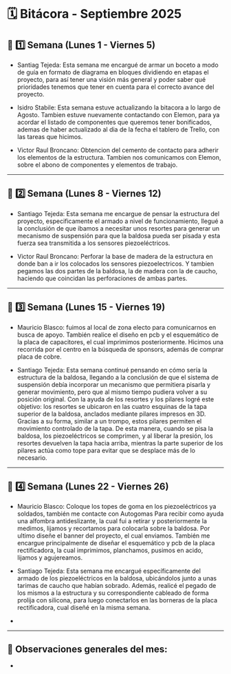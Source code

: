 # 🗓️ Bitácora - Septiembre 2025

## 📅 1️⃣ Semana (Lunes 1 - Viernes 5)


-  Santiag Tejeda: Esta semana me encargué de armar un boceto a modo de guía en formato de diagrama en bloques dividiendo en etapas el proyecto, para así tener una visión más general y poder saber qué prioridades tenemos que tener en cuenta para el correcto avance del proyecto.
  
-  Isidro Stabile: Esta semana estuve actualizando la bitacora a lo largo de Agosto. Tambien estuve nuevamente contactando con Elemon, para ya acordar el listado de componentes que queremos tener bonificados, ademas de haber actualizado al dia de la fecha el tablero de Trello, con las tareas que hicimos.

-  Victor Raul Broncano: Obtencion del cemento de contacto para adherir los elementos de la estructura. Tambien nos comunicamos con Elemon, sobre el abono de componentes y elementos de trabajo.

---

## 📅 2️⃣ Semana (Lunes 8 - Viernes 12)


-  Santiago Tejeda: Esta semana me encargue de pensar la estructura del proyecto, especificamente el armado a nivel de funcionamiento, llegué a la conclusión de que ibamos a necesitar unos resortes para generar un mecanismo de suspensión para que la baldosa pueda ser pisada y esta fuerza sea transmitida a los sensores piezoeléctricos.

-  Victor Raul Broncano:  Perforar la base de madera de la estructura en donde ban a ir los colocados los sensores piezoelectricos. Y tambien pegamos las dos partes de la baldosa, la de madera con la de caucho, haciendo que coincidan las perforaciones de ambas partes.

---

## 📅 3️⃣ Semana (Lunes 15 - Viernes 19)

-  Mauricio Blasco: fuimos al local de zona electo para comunicarnos en busca de apoyo. También realice el diseño en pcb y el esquemático de la placa de capacitores, el cual imprimimos posteriormente. Hicimos una recorrida por el centro en la búsqueda de sponsors, además de comprar placa de cobre.


-  Santiago Tejeda: Esta semana continué pensando en cómo sería la estructura de la baldosa, llegando a la conclusión de que el sistema de suspensión debía incorporar un mecanismo que permitiera pisarla y generar movimiento, pero que al mismo tiempo pudiera volver a su posición original.
Con la ayuda de los resortes y los pilares logré este objetivo: los resortes se ubicaron en las cuatro esquinas de la tapa superior de la baldosa, anclados mediante pilares impresos en 3D. Gracias a su forma, similar a un trompo, estos pilares permiten el movimiento controlado de la tapa. De esta manera, cuando se pisa la baldosa, los piezoeléctricos se comprimen, y al liberar la presión, los resortes devuelven la tapa hacia arriba, mientras la parte superior de los pilares actúa como tope para evitar que se desplace más de lo necesario.

---

## 📅 4️⃣ Semana (Lunes 22 - Viernes 26)

-  Mauricio Blasco: Coloque los topes de goma en los piezoeléctricos ya soldados, también me contacte con Autogomas Para recibir como ayuda una alfombra antideslizante, la cual fui a retirar y posteriormente la medimos, lijamos y recortamos para colocarla sobre la baldosa. Por ultimo diseñe el banner del proyecto, el cual enviamos. También me encargue principalmente de diseñar el esquemático y pcb de la placa rectificadora, la cual imprimimos, planchamos, pusimos en acido, lijamos y agujereamos.

-  Santiago Tejeda: Esta semana me encargué específicamente del armado de los piezoeléctricos en la baldosa, ubicándolos junto a unas tarimas de caucho que habían sobrado. Además, realicé el pegado de los mismos a la estructura y su correspondiente cableado de forma prolija con silicona, para luego conectarlos en las borneras de la placa rectificadora, cual diseñé en la misma semana.

-  

---

🧾 **Observaciones generales del mes:**  
-  
-  
